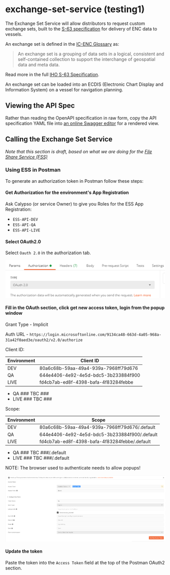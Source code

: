 # exchange-set-service (testing1)

The Exchange Set Service will allow distributors to request custom exchange sets, built to the [S-63 specification](https://en.wikipedia.org/wiki/S-63_(encryption_standard)) for delivery of ENC data to vessels.

An exchange set is defined in the [IC-ENC Glossary](http://www.ic-enc.org/Glossary.html) as:

> An exchange set is a grouping of data sets in a logical, consistent and self-contained collection to support the interchange of geospatial data and meta data.

Read more in the full [IHO S-63 Specification](https://iho.int/uploads/user/Services%20and%20Standards/ENC_ECDIS/data_protection/S-63_e1.2.0_EN_Jan2015.pdf).

An exchange set can be loaded into an ECDIS (Electronic Chart Display and Information System) on a vessel for navigation planning.

## Viewing the API Spec

Rather than reading the OpenAPI specification in raw form, copy the API specification YAML file into [an online Swagger editor](https://editor.swagger.io/) for a rendered view.

## Calling the Exchange Set Service

*Note that this section is draft, based on what we are doing for the [File Share Service (FSS)](https://github.com/UKHO/file-share-service/)*

### Using ESS in Postman

To generate an authorization token in Postman follow these steps:

#### Get Authorization for the environment's App Registration

Ask Calypso (or service Owner) to give you Roles for the ESS App Registration:

* `ESS-API-DEV`
* `ESS-API-QA`
* `ESS-API-LIVE`

#### Select OAuth2.0

Select `Oauth 2.0` in the authorization tab.

![OAuth2 Postman Section](/Documentation/Images/PostmanAuthTabOauth.PNG)

#### Fill in the OAuth section, click get new access token, login from the popup window

Grant Type - Implicit

Auth URL - `https://login.microsoftonline.com/9134ca48-663d-4a05-968a-31a42f0aed3e/oauth2/v2.0/authorize`

Client ID:

| Environment | Client ID |
| -- | -- |
| DEV | 80a6c68b-59aa-49a4-939a-7968ff79d676 |
| QA | 644e4406-4e92-4e5d-bdc5-3b233884f900 |
| LIVE | fd4cb7ab-ed8f-4398-bafa-4f83284febbe |
* QA ### TBC ###
* LIVE ### TBC ###

Scope:

| Environment | Scope |
| -- | -- |
| DEV | 80a6c68b-59aa-49a4-939a-7968ff79d676/.default |
| QA | 644e4406-4e92-4e5d-bdc5-3b233884f900/.default |
| LIVE | fd4cb7ab-ed8f-4398-bafa-4f83284febbe/.default |
* QA ### TBC ###/.default
* LIVE ### TBC ###/.default

NOTE: The browser used to authenticate needs to allow popups!

![OAuth2 Postman Section](/Documentation/Images/PostmanAuthTabOauthDetails.PNG)

#### Update the token

Paste the token into the `Access Token` field at the top of the Postman OAuth2 section.
